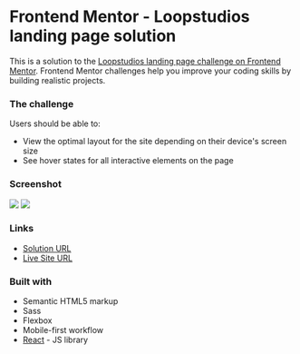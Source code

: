 # Frontend Mentor - Loopstudios landing page solution

This is a solution to the [Loopstudios landing page challenge on Frontend Mentor](https://www.frontendmentor.io/challenges/loopstudios-landing-page-N88J5Onjw). Frontend Mentor challenges help you improve your coding skills by building realistic projects.

### The challenge

Users should be able to:

- View the optimal layout for the site depending on their device's screen size
- See hover states for all interactive elements on the page

### Screenshot

<img src="https://ibb.co/V9vdfXS" />
<img src="https://ibb.co/ZB6Psgx" />

### Links

- [Solution URL](https://github.com/emquiroga/loopstudios-fem)
- [Live Site URL](https://loopstudios-fem-rho.vercel.app/)

### Built with

- Semantic HTML5 markup
- Sass
- Flexbox
- Mobile-first workflow
- [React](https://reactjs.org/) - JS library
